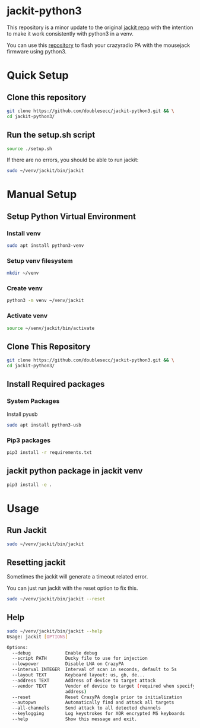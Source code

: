 # jackit-python3
This repository is a minor update to the original [jackit repo](https://github.com/insecurityofthings/jackit) with the intention to make it work consistently with python3 in a venv.

You can use this [repository](https://github.com/kuzmin-no/nrf-research-firmware-python3) to flash your crazyradio PA with the mousejack firmware using python3.

# Quick Setup
## Clone this repository
```bash
git clone https://github.com/doublesecc/jackit-python3.git && \
cd jackit-python3/
```
## Run the setup.sh script
```bash
source ./setup.sh
```

If there are no errors, you should be able to run jackit:
```bash
sudo ~/venv/jackit/bin/jackit
```

# Manual Setup
## Setup Python Virtual Environment
### Install venv
``` bash
sudo apt install python3-venv
```
### Setup venv filesystem
```bash
mkdir ~/venv
```

### Create venv
```bash
python3 -m venv ~/venv/jackit
```

### Activate venv
```bash
source ~/venv/jackit/bin/activate
```

## Clone This Repository
```bash
git clone https://github.com/doublesecc/jackit-python3.git && \
cd jackit-python3/
```

## Install Required packages
### System Packages
Install pyusb
```bash
sudo apt install python3-usb
```
### Pip3 packages

```bash
pip3 install -r requirements.txt
```

## jackit python package in jackit venv
```bash
pip3 install -e .
```

# Usage
## Run Jackit
```bash
sudo ~/venv/jackit/bin/jackit
```

## Resetting jackit
Sometimes the jackit will generate a timeout related error.

You can just run jackit with the reset option to fix this.
```bash
sudo ~/venv/jackit/bin/jackit --reset
```

## Help
```bash
sudo ~/venv/jackit/bin/jackit --help
Usage: jackit [OPTIONS]

Options:
  --debug             Enable debug
  --script PATH       Ducky file to use for injection
  --lowpower          Disable LNA on CrazyPA
  --interval INTEGER  Interval of scan in seconds, default to 5s
  --layout TEXT       Keyboard layout: us, gb, de...
  --address TEXT      Address of device to target attack
  --vendor TEXT       Vendor of device to target (required when specifying
                      address)
  --reset             Reset CrazyPA dongle prior to initialization
  --autopwn           Automatically find and attack all targets
  --all-channels      Send attack to all detected channels
  --keylogging        Log keystrokes for XOR encrypted MS keyboards
  --help              Show this message and exit.
```
